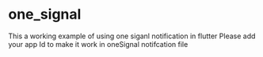 # one_signal

This a working example of using one siganl notification in flutter
Please add your app Id to make it work in oneSignal notifcation file 
